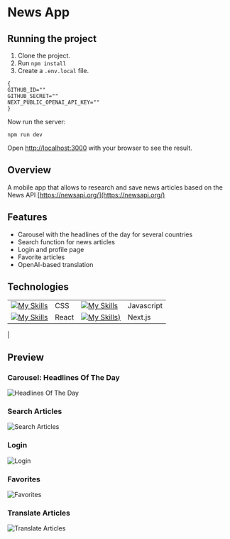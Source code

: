 # News App

## Running the project

1. Clone the project.
2. Run `npm install`
3. Create a `.env.local` file.

```
{
GITHUB_ID=""
GITHUB_SECRET=""
NEXT_PUBLIC_OPENAI_API_KEY=""
}
```

Now run the server:

```
npm run dev
```

Open [http://localhost:3000](http://localhost:3000) with your browser to see the result.

## Overview

A mobile app that allows to research and save news articles based on the News API [https://newsapi.org/](https://newsapi.org/)

## Features

-   Carousel with the headlines of the day for several countries
-   Search function for news articles
-   Login and profile page
-   Favorite articles
-   OpenAI-based translation 

## Technologies

|                                                                                                                       |           |                                                                                                |            |
| --------------------------------------------------------------------------------------------------------------------- | --------- | ---------------------------------------------------------------------------------------------- | ---------- |
| [![My Skills](https://skillicons.dev/icons?i=css&theme=light)](https://developer.mozilla.org/en-US/docs/Web/CSS)      | CSS       | [![My Skills](https://skillicons.dev/icons?i=js&theme=light)](https://developer.mozilla.org/en/JavaScript) | Javascript |
| [![My Skills](https://skillicons.dev/icons?i=react&theme=light)](https://react.dev/)                                  | React     | [![My Skills](https://skillicons.dev/icons?i=nextjs&theme=light))]([https://nodejs.org/en](https://nextjs.org/))      | Next.js
|    

## Preview
### Carousel: Headlines Of The Day

![Headlines Of The Day](./assets/spotlight.gif)

### Search Articles

![Search Articles](./assets/search.gif)

### Login

![Login](./assets/login.gif)

### Favorites

![Favorites](./assets/favorite.gif)

### Translate Articles

![Translate Articles](./assets/translate.gif)

